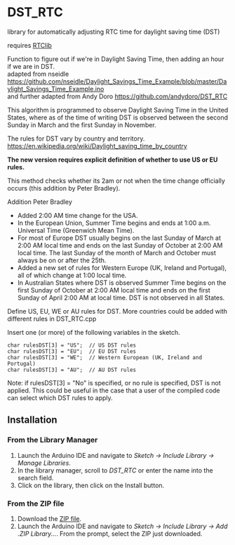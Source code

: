 # DST_RTC
library for automatically adjusting RTC time for daylight saving time (DST)

requires [RTClib](https://github.com/adafruit/RTClib/)

Function to figure out if we're in Daylight Saving Time, then adding an hour if we are in DST.  
adapted from nseidle    https://github.com/nseidle/Daylight_Savings_Time_Example/blob/master/Daylight_Savings_Time_Example.ino  
and further adapted from Andy Doro    https://github.com/andydoro/DST_RTC  

This algorithm is programmed to observe Daylight Saving Time in the United States, where as of the time 
of writing DST is observed between the second Sunday in March and the first Sunday in November. 

The rules for DST vary by country and territory.  
https://en.wikipedia.org/wiki/Daylight_saving_time_by_country

**The new version requires explicit definition of whether to use US or EU rules.**

This method checks whether its 2am or not when the time change officially occurs (this addition by Peter Bradley). 

Addition Peter Bradley
- Added 2:00 AM time change for the USA.
- In the European Union, Summer Time begins and ends at 1:00 a.m. Universal Time (Greenwich Mean Time). 
- For most of Europe DST usually begins on the last Sunday of March at 2:00 AM local time and ends on the last Sunday of October at 2:00 AM local time. The last Sunday of the month of March and October must always be on or after the 25th.
- Added a new set of rules for Western Europe (UK, Ireland and Portugal), all of which change at 1:00 local time.
- In Australian States where DST is observed Summer Time begins on the first Sunday of October at 2:00 AM local time and ends on the first Sunday of April 2:00 AM at local time. DST is not observed in all States.

Define US, EU, WE or AU rules for DST. More countries could be added with different rules in DST_RTC.cpp

Insert one (or more) of the following variables in the sketch.
```
char rulesDST[3] = "US";  // US DST rules
char rulesDST[3] = "EU";  // EU DST rules
char rulesDST[3] = "WE";  // Western European (UK, Ireland and Portugal)
char rulesDST[3] = "AU";  // AU DST rules
```
Note: if rulesDST[3] = "No" is specified, or no rule is specified, DST is not applied. This could be useful in the case that a user of the compiled code can select which DST rules to apply.
## Installation
### From the Library Manager
1. Launch the Arduino IDE and navigate to *Sketch → Include Library → Manage Libraries*.
2. In the library manager, scroll to *DST_RTC* or enter the name into the search field.
3. Click on the library, then click on the Install button.

### From the ZIP file
1. Download the [ZIP file](https://github.com/andydoro/DST_RTC/archive/master.zip).
2. Launch the Arduino IDE and navigate to *Sketch → Include Library → Add .ZIP Library...*. From the prompt, select the ZIP just downloaded.
